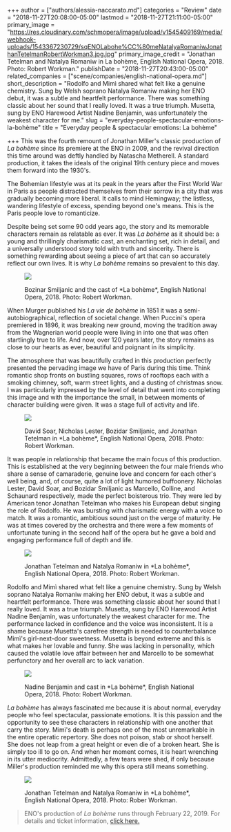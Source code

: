 +++
author = ["authors/alessia-naccarato.md"]
categories = "Review"
date = "2018-11-27T20:08:00-05:00"
lastmod = "2018-11-27T21:11:00-05:00"
primary_image = "https://res.cloudinary.com/schmopera/image/upload/v1545409169/media/webhook-uploads/1543367230729/sqENOLabohe%CC%80meNatalyaRomaniwJonathanTetelmanRobertWorkman3.jpg.jpg"
primary_image_credit = "Jonathan Tetelman and Natalya Romaniw in La bohème, English National Opera, 2018. Photo: Robert Workman."
publishDate = "2018-11-27T20:43:00-05:00"
related_companies = ["scene/companies/english-national-opera.md"]
short_description = "Rodolfo and Mimì shared what felt like a genuine chemistry. Sung by Welsh soprano Natalya Romaniw making her ENO debut, it was a subtle and heartfelt performance. There was something classic about her sound that I really loved. It was a true triumph. Musetta, sung by ENO Harewood Artist Nadine Benjamin, was unfortunately the weakest character for me."
slug = "everyday-people-spectacular-emotions-la-bohème"
title = "Everyday people &amp; spectacular emotions: La bohème"

+++
This was the fourth remount of Jonathan Miller's classic production of *La bohème* since its premiere at the ENO in 2009, and the revival direction this time around was deftly handled by Natascha Metherell. A standard production, it takes the ideals of the original 19th century piece and moves them forward into the 1930's. 

The Bohemian lifestyle was at its peak in the years after the First World War in Paris as people distracted themselves from their sorrow in a city that was gradually becoming more liberal. It calls to mind Hemingway; the listless, wandering lifestyle of excess, spending beyond one's means. This is the Paris people love to romanticize. 

Despite being set some 90 odd years ago, the story and its memorable characters remain as relatable as ever. It was *La bohème* as it should be: a young and thrillingly charismatic cast, an enchanting set, rich in detail, and a universally understood story told with truth and sincerity. There is something rewarding about seeing a piece of art that can so accurately reflect our own lives. It is why *La bohème* remains so prevalent to this day.

<figure data-type="image">

![](https://res.cloudinary.com/schmopera/image/upload/v1545409169/media/webhook-uploads/1543367142258/ENOLabohe%CC%80meBozidarSmiljanicandcastWorkman.jpg.jpg)
<figcaption>Bozinar Smiljanic and the cast of *La bohème*, English National Opera, 2018. Photo: Robert Workman.</figcaption>
</figure>

When Murger published his *La vie de bohème* in 1851 it was a semi-autobiographical, reflection of societal change. When Puccini's opera premiered in 1896, it was breaking new ground, moving the tradition away from the Wagnerian world people were living in into one that was often startlingly true to life. And now, over 120 years later, the story remains as close to our hearts as ever, beautiful and poignant in its simplicity. 

The atmosphere that was beautifully crafted in this production perfectly presented the pervading image we have of Paris during this time. Think romantic shop fronts on bustling squares, rows of rooftops each with a smoking chimney, soft, warm street lights, and a dusting of christmas snow. I was particularly impressed by the level of detail that went into completing this image and with the importance the small, in between moments of character building were given. It was a stage full of activity and life.


<figure data-type="image">

![](https://res.cloudinary.com/schmopera/image/upload/v1545409169/media/webhook-uploads/1543367078805/ENOLabohe%CC%80meDavidSoarNicholasLesterBozidarSmiljanicJonathanTetelmanRobertWorkman.jpg.jpg)
<figcaption>David Soar, Nicholas Lester, Bozidar Smiljanic, and Jonathan Tetelman in *La bohème*, English National Opera, 2018. Photo: Robert Workman.</figcaption>
</figure>

It was people in relationship that became the main focus of this production. This is established at the very beginning between the four male friends who share a sense of camaraderie, genuine love and concern for each other's well being, and, of course, quite a lot of light humored buffoonery. Nicholas Lester, David Soar, and Bozidar Smiljanic as Marcello, Colline, and Schaunard respectively, made the perfect boisterous trio. They were led by American tenor Jonathan Tetelman who makes his European debut singing the role of Rodolfo. He was bursting with charismatic energy with a voice to match. It was a romantic, ambitious sound just on the verge of maturity. He was at times covered by the orchestra and there were a few moments of unfortunate tuning in the second half of the opera but he gave a bold and engaging performance full of depth and life. 

<figure data-type="image">

![](https://res.cloudinary.com/schmopera/image/upload/v1545409169/media/webhook-uploads/1543367112795/ENOLabohe%CC%80meJonathanTetelmanNatalyaRomaniwRobertWorkman6.jpg.jpg)
<figcaption>Jonathan Tetelman and Natalya Romaniw in *La bohème*, English National Opera, 2018. Photo: Robert Workman.</figcaption>
</figure>

Rodolfo and Mimì shared what felt like a genuine chemistry. Sung by Welsh soprano Natalya Romaniw making her ENO debut, it was a subtle and heartfelt performance. There was something classic about her sound that I really loved. It was a true triumph. Musetta, sung by ENO Harewood Artist Nadine Benjamin, was unfortunately the weakest character for me. The performance lacked in confidence and the voice was inconsistent. It is a shame because Musetta's carefree strength is needed to counterbalance Mimì's girl-next-door sweetness. Musetta is beyond extreme and this is what makes her lovable and funny. She was lacking in personality, which caused the volatile love affair between her and Marcello to be somewhat perfunctory and her overall arc to lack variation.

<figure data-type="image">

![](https://res.cloudinary.com/schmopera/image/upload/v1545409169/media/webhook-uploads/1543367119906/ENOLabohe%CC%80meNadineBenjaminandcastRobertWorkman3.jpg.jpg)
<figcaption>Nadine Benjamin and cast in *La bohème*, English National Opera, 2018. Photo: Robert Workman.</figcaption>
</figure>

*La bohème* has always fascinated me because it is about normal, everyday people who feel spectacular, passionate emotions. It is this passion and the opportunity to see these characters in relationship with one another that carry the story. Mimì's death is perhaps one of the most unremarkable in the entire operatic repertory. She does not poison, stab or shoot herself. She does not leap from a great height or even die of a broken heart. She is simply too ill to go on. And when her moment comes, it is heart wrenching in its utter mediocrity. Admittedly, a few tears were shed, if only because Miller's production reminded me why this opera still means something.

<figure data-type="image">

![](https://res.cloudinary.com/schmopera/image/upload/v1545409169/media/webhook-uploads/1543367271005/ENOLabohe%CC%80meJonathanTetelmanNatalyaRomaniwRobertWorkman4.jpg.jpg)
<figcaption>Jonathan Tetelman and Natalya Romaniw in *La bohème*, English National Opera, 2018. Photo: Rober Workman.</figcaption>
</figure>

>ENO's production of *La bohème* runs through February 22, 2019. For details and ticket information, [click here.](https://www.eno.org/whats-on/la-boheme/)